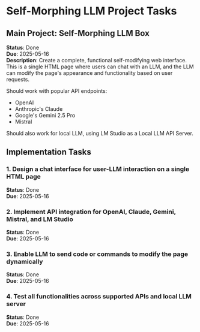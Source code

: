 # Self-Morphing LLM Project Tasks

## Main Project: Self-Morphing LLM Box
**Status**: Done  
**Due**: 2025-05-16  
**Description**: Create a complete, functional self-modifying web interface. This is a single HTML page where users can chat with an LLM, and the LLM can modify the page's appearance and functionality based on user requests.

Should work with popular API endpoints:
- OpenAI
- Anthropic's Claude
- Google's Gemini 2.5 Pro
- Mistral

Should also work for local LLM, using LM Studio as a Local LLM API Server.

## Implementation Tasks

### 1. Design a chat interface for user-LLM interaction on a single HTML page
**Status**: Done  
**Due**: 2025-05-16

### 2. Implement API integration for OpenAI, Claude, Gemini, Mistral, and LM Studio
**Status**: Done  
**Due**: 2025-05-16

### 3. Enable LLM to send code or commands to modify the page dynamically
**Status**: Done  
**Due**: 2025-05-16

### 4. Test all functionalities across supported APIs and local LLM server
**Status**: Done  
**Due**: 2025-05-16
